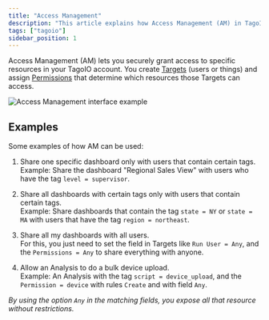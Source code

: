 ```yaml
---
title: "Access Management"
description: "This article explains how Access Management (AM) in TagoIO lets you grant secure access to account resources by creating Targets (users or devices) and assigning Permissions. It also gives practical examples of common AM use cases."
tags: ["tagoio"]
sidebar_position: 1
---
```

Access Management (AM) lets you securely grant access to specific resources in your TagoIO account. You create [Targets](/docs/tagoio/tagorun/access-management/defining-targets) (users or things) and assign [Permissions](/docs/tagoio/tagorun/access-management/defining-permissions) that determine which resources those Targets can access.

![Access Management interface example](/docs_imagem/tagoio/access-management-2.png)

## Examples

Some examples of how AM can be used:

1. Share one specific dashboard only with users that contain certain tags.  
   Example: Share the dashboard "Regional Sales View" with users who have the tag `level = supervisor`.

2. Share all dashboards with certain tags only with users that contain certain tags.  
   Example: Share dashboards that contain the tag `state = NY` or `state = MA` with users that have the tag `region = northeast`. 

3. Share all my dashboards with all users.  
   For this, you just need to set the field in Targets like `Run User = Any`, and the `Permissions = Any` to share everything with anyone.

4. Allow an Analysis to do a bulk device upload.  
   Example: An Analysis with the tag `script = device_upload`, and the `Permission = device` with rules `Create` and with field `Any`.

*By using the option `Any` in the matching fields, you expose all that resource without restrictions.*
